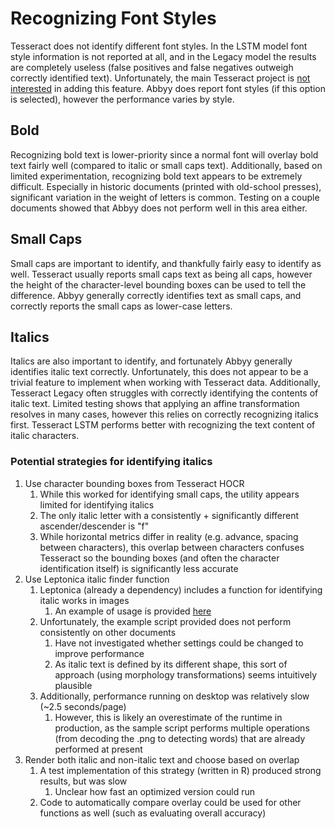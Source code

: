 # Recognizing Font Styles
Tesseract does not identify different font styles.  In the LSTM model font style information is not reported at all, and in the Legacy model the results are completely useless (false positives and false negatives outweigh correctly identified text).  Unfortunately, the main Tesseract project is [not interested](https://github.com/tesseract-ocr/tesseract/issues/1074) in adding this feature.  Abbyy does report font styles (if this option is selected), however the performance varies by style. 

## Bold
Recognizing bold text is lower-priority since a normal font will overlay bold text fairly well (compared to italic or small caps text).  Additionally, based on limited experimentation, recognizing bold text appears to be extremely difficult.  Especially in historic documents (printed with old-school presses), significant variation in the weight of letters is common.  Testing on a couple documents showed that Abbyy does not perform well in this area either. 

## Small Caps
Small caps are important to identify, and thankfully fairly easy to identify as well.  Tesseract usually reports small caps text as being all caps, however the height of the character-level bounding boxes can be used to tell the difference.  Abbyy generally correctly identifies text as small caps, and correctly reports the small caps as lower-case letters.

## Italics
Italics are also important to identify, and fortunately Abbyy generally identifies italic text correctly.  Unfortunately, this does not appear to be a trivial feature to implement when working with Tesseract data.  Additionally, Tesseract Legacy often struggles with correctly identifying the contents of italic text.  Limited testing shows that applying an affine transformation resolves in many cases, however this relies on correctly recognizing italics first.  Tesseract LSTM performs better with recognizing the text content of italic characters.

### Potential strategies for identifying italics
1.  Use character bounding boxes from Tesseract HOCR
    1. While this worked for identifying small caps, the utility appears limited for identifying italics
    2. The only italic letter with a consistently + significantly different ascender/descender is "f"
    3. While horizontal metrics differ in reality (e.g. advance, spacing between characters), this overlap between characters confuses Tesseract so the bounding boxes (and often the character identification itself) is significantly less accurate
1.  Use Leptonica italic finder function
    1. Leptonica (already a dependency) includes a function for identifying italic works in images
        1.  An example of usage is provided [here](https://github.com/DanBloomberg/leptonica/blob/master/prog/italic_reg.c)
    1.  Unfortunately, the example script provided does not perform consistently on other documents
        1. Have not investigated whether settings could be changed to improve performance
        2. As italic text is defined by its different shape, this sort of approach (using morphology transformations) seems intuitively plausible
    1. Additionally, performance running on desktop was relatively slow (~2.5 seconds/page)
        1. However, this is likely an overestimate of the runtime in production, as the sample script performs multiple operations (from decoding the .png to detecting words) that are already performed at present
1.  Render both italic and non-italic text and choose based on overlap
    1. A test implementation of this strategy (written in R) produced strong results, but was slow
        1. Unclear how fast an optimized version could run
    1. Code to automatically compare overlay could be used for other functions as well (such as evaluating overall accuracy)
